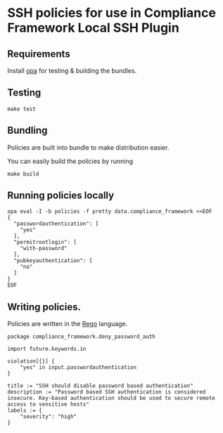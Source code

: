 # SSH policies for use in Compliance Framework Local SSH Plugin

## Requirements

Install [opa](https://www.openpolicyagent.org/docs/latest/#running-opa) for testing & building the bundles.

## Testing

```shell
make test
```

## Bundling

Policies are built into bundle to make distribution easier. 

You can easily build the policies by running 
```shell
make build
```

## Running policies locally

```shell
opa eval -I -b policies -f pretty data.compliance_framework <<EOF 
{
  "passwordauthentication": [
    "yes"
  ],
  "permitrootlogin": [
    "with-password"
  ],
  "pubkeyauthentication": [
    "no"
  ]
}
EOF
```

## Writing policies.

Policies are written in the [Rego](https://www.openpolicyagent.org/docs/latest/policy-language/) language.

```rego
package compliance_framework.deny_password_auth

import future.keywords.in

violation[{}] {
	"yes" in input.passwordauthentication
}

title := "SSH should disable password based authentication"
description := "Password based SSH authentication is considered insecure. Key-based authentication should be used to secure remote access to sensitive hosts"
labels := {
    "severity": "high"
}
```

